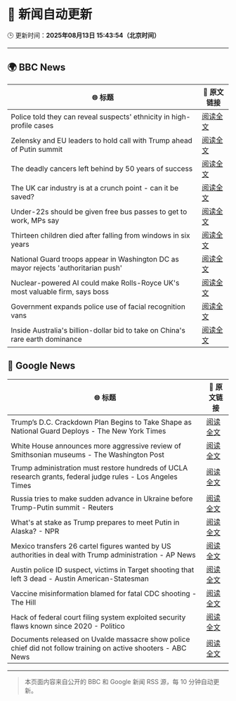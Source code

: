 # 🧠 新闻自动更新

🕒 更新时间：**2025年08月13日 15:43:54（北京时间）**

---

## 🌍 BBC News

| 🌐 标题 | 🔗 原文链接 |
|--------|-------------|
| Police told they can reveal suspects' ethnicity in high-profile cases | [阅读全文](https://www.bbc.com/news/articles/c5ypgg28nvpo?at_medium=RSS&at_campaign=rss) |
| Zelensky and EU leaders to hold call with Trump ahead of Putin summit | [阅读全文](https://www.bbc.com/news/articles/c0ml4j8erkeo?at_medium=RSS&at_campaign=rss) |
| The deadly cancers left behind by 50 years of success | [阅读全文](https://www.bbc.com/news/articles/c5ypkrzyxd1o?at_medium=RSS&at_campaign=rss) |
| The UK car industry is at a crunch point - can it be saved? | [阅读全文](https://www.bbc.com/news/articles/c23p028p200o?at_medium=RSS&at_campaign=rss) |
| Under-22s should be given free bus passes to get to work, MPs say | [阅读全文](https://www.bbc.com/news/articles/c9877kg42wjo?at_medium=RSS&at_campaign=rss) |
| Thirteen children died after falling from windows in six years | [阅读全文](https://www.bbc.com/news/articles/cqjyype0yn5o?at_medium=RSS&at_campaign=rss) |
| National Guard troops appear in Washington DC as mayor rejects 'authoritarian push' | [阅读全文](https://www.bbc.com/news/articles/cy7ypm6zxp2o?at_medium=RSS&at_campaign=rss) |
| Nuclear-powered AI could make Rolls-Royce UK's most valuable firm, says boss | [阅读全文](https://www.bbc.com/news/articles/ce8772d4jzgo?at_medium=RSS&at_campaign=rss) |
| Government expands police use of facial recognition vans | [阅读全文](https://www.bbc.com/news/articles/cj4wy21dwkwo?at_medium=RSS&at_campaign=rss) |
| Inside Australia's billion-dollar bid to take on China's rare earth dominance | [阅读全文](https://www.bbc.com/news/articles/cgm2z91mvlvo?at_medium=RSS&at_campaign=rss) |

## 📰 Google News

| 🌐 标题 | 🔗 原文链接 |
|--------|-------------|
| Trump’s D.C. Crackdown Plan Begins to Take Shape as National Guard Deploys - The New York Times | [阅读全文](https://news.google.com/rss/articles/CBMiggFBVV95cUxOMVRGSE45dl9DQVZ0VWM0THVLcHFwZFk2SXJ6UlBxdXgxTXlkMVd1LTdEdTA0UXlacF9hV3Z0NndncXBNOXZJcmtvSHlPeWhzOE5icGFMTUxBQUNoS2dBUFNuSjJDaFE4OWhBWWZDTXNucUl4WVVXUVJCbEtabmJvWVVB?oc=5) |
| White House announces more aggressive review of Smithsonian museums - The Washington Post | [阅读全文](https://news.google.com/rss/articles/CBMioAFBVV95cUxOb3RGVWtSbmVIbnV1X3JKb01MWDM2VUZpSllsOExwWGpvNHVpaFg0ajNkU1NYTEdHUGw2TnZyZFBqWmF5ZHZ3V3FUSW1NWUxyZnRUM1JfQ05XR1BRa2JzOFF3cUVIWmw1bVA0NDNtemtybkVYVG1NZk5FdDZFbkdsZkxCa2U5X0FrN3AzdDQzQUM1NE9SYTk3UUVfYnFTM2Vq?oc=5) |
| Trump administration must restore hundreds of UCLA research grants, federal judge rules - Los Angeles Times | [阅读全文](https://news.google.com/rss/articles/CBMijAFBVV95cUxOLWM0cGJ0cnhZQ3NiM1NvUEwwU1lYNTN0dkdsXzltMnZGY3pwVDhhR0JVaEtPc0x5bXlfQjh1blp4SW9BNWNpVkVIeDZzcmxFRXk1MXY0emZSYmFsRFVRNmNFU2FfNE5kSTNXZHJwTHhKMTdJdWwxRFRCTVlnY3REUHBJWGdlUEo2b3BXSg?oc=5) |
| Russia tries to make sudden advance in Ukraine before Trump-Putin summit - Reuters | [阅读全文](https://news.google.com/rss/articles/CBMitgFBVV95cUxOcHNDOTJMLWZwN181VzM5aVZyWl94ZGg5ejJrVEcyNnZpUWJ4Q3F0dktuNVRsNWx0cFF4Y3FKMHBxTm1XQjd4aU1vU1lkT2E0RURwb01ZRm9ESmRwSWpNQlFoQk9rclZ1dkxLNHhtLVk0ZFVNazByaF9Rb0tjRUxhVWtIVHo2b2ZZQjJsQ3hoZVJRdU9aWWtZZ3hHQ0VNV05qNFppQlNrRkphdlRLRnh1aVZUMnJrZw?oc=5) |
| What's at stake as Trump prepares to meet Putin in Alaska? - NPR | [阅读全文](https://news.google.com/rss/articles/CBMikgFBVV95cUxPV3FhSkhGSnJKcWhiU25WMDRoUHNTX3dwLURZakUwUDVOVHBRTmtWcDU0Y0dfRmdWZ28xbWNTcUlOWjFUaHYzb2xmUU9qeGpBWVRCVDAxc3hibW95dHNNN0JnSEJJOWUyS1QyRW9Idy1VTU9wb0V6LVk0N0VlZXdoSG5BRTcyWDd3YnIzR2x3OVVaZw?oc=5) |
| Mexico transfers 26 cartel figures wanted by US authorities in deal with Trump administration - AP News | [阅读全文](https://news.google.com/rss/articles/CBMiswFBVV95cUxQMGJLYzQwYkF6d2JpYWp0R0RIeDM5VEZpMDVnWTVyRGZibWZ4SmNDdGNwMW55SmF4NF91Ym00dG9FT3RZSW9EeUdkZVE0djFyNUVKT0FOMGZTeUt5a3FRWDVZZF9xaENTdU9taktKcnhQeVZmUTMxdW8yd1lKTk1LSDRVcGh0Znl0bkp2R1RTbXRPV01KcWlLa0Y3bU0zcEhxdHB1T1VVTUowT09mb1VwQW1URQ?oc=5) |
| Austin police ID suspect, victims in Target shooting that left 3 dead - Austin American-Statesman | [阅读全文](https://news.google.com/rss/articles/CBMikgFBVV95cUxPVmNDejdKSlJJWkpTU0hTeUZaZFRObm5xWDhDaTZJclBoZFFEUWRxeXFfWUxua0lmeG1QZXBiOFVYb3NneWxILU13a1VIOWVpb19BT1VKeU5BWFlMZ0h2VV9NRUZGLW96R3AtTERWS0xpc1liM1JGRGdxcGxtUHNaanJPODdXNTN6TG5jVHNIX3V6Zw?oc=5) |
| Vaccine misinformation blamed for fatal CDC shooting - The Hill | [阅读全文](https://news.google.com/rss/articles/CBMilAFBVV95cUxQazM3eGxmZGZvbktBbDZSY0ZGVEFaek1EM05COFROMVNicnpMT3cyS19UMkRKQkplNEZGc3ZVT21uVGlNa1VnbGpyRU9kV3BXNERvZVI3RlpfM01fMUtNV1VKcUx6QkRBWVRIV3htTzVZRi1EQV9mM2dwRXFTSUVRWEpyQ1JPQ3h6bC1PNWZZMHdJZnN40gGaAUFVX3lxTE5SYnFaYUZfSEZ6cTl2cGtDSEsxSXNNSDlOLTRsQWNzeFZWYmdyWHVfQ3I5UDk3ajlQLU1NaHg5TGI3M1loVE1MYkh3Q1ZDR1IyZFFUSHgwWG80MmFBTGVCdUxSR3MzUWFMNVdrTkZ6UWUtNFNOb0l1aHByYjJYZk9JN3p3Vjc5eVNiNTBiNm0tMVFoUDBGZXlXd3c?oc=5) |
| Hack of federal court filing system exploited security flaws known since 2020 - Politico | [阅读全文](https://news.google.com/rss/articles/CBMiiwFBVV95cUxQTnVuNXV2eG95VDdtVmFRaFd0ZnhtelF5VllURzk2QTBUOEllYkhxZnlfQkltT2g3c3VBa21PMFFnS2FxcGkwOG8xVms3Y1JPclh1cnZNY2h6VXFHVENLV1hBOG05anJTOERWTk5oOW5MSlc4NjNzQmlvV0VnMHBSUVZNTWt3ZE5BUnIw?oc=5) |
| Documents released on Uvalde massacre show police chief did not follow training on active shooters - ABC News | [阅读全文](https://news.google.com/rss/articles/CBMipwFBVV95cUxQci1aRzRVN2JiQUFVNjBHM3JiWDE5NzI3QU4xT1JaaUhKN0s0V183VERmNTJxMGNCeXpfX3dwVnkzOGlURF9JQjRDMExqOFVzMEIyZTR4X1JDVlRoTUdOeExFZTZJQ3U1b185WGZyel9veDlKMXpmNGhVVGhSZDNPcjZuZW16cUlFLUtPb290RWZxOUVzX0kxSm1ndXdFV01ZZzJYRFlGb9IBrAFBVV95cUxNZzdWblpSMm1qVXlOOFdMTDRUV3pCeVM1aXZpTllNSlI2MlpLN3VIQURHcXdIOG1OdkY0UE5SemR6TnZLMFJSUURtUXVya3BVdUpwSDlNOW9SamdvUFdNRFBWbnkyaGR3VVB2VTA1UzNRZGZoNEwzdkRub3UxOUR0NDItR0NFU1BHZ0VrVjBVbEQyS2daUC1TVWhqS0NuUGtteWY1NmJJRnFONmp6?oc=5) |

---
> 本页面内容来自公开的 BBC 和 Google 新闻 RSS 源，每 10 分钟自动更新。